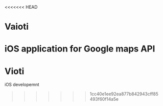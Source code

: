 <<<<<<< HEAD
# Vaioti
iOS application for  Google maps API
=======
# Vioti
iOS developemnt
>>>>>>> 1cc40e1ee92ea877b842943cff85493f60f14a5e
